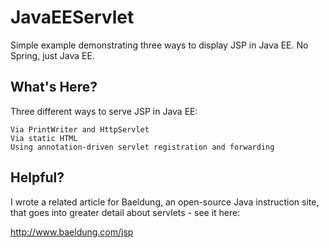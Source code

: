 # JavaEEServlet

Simple example demonstrating three ways to display JSP in Java EE.  No Spring, just Java EE.

## What's Here?

Three different ways to serve JSP in Java EE:
```
Via PrintWriter and HttpServlet
Via static HTML
Using annotation-driven servlet registration and forwarding
```

## Helpful?

I wrote a related article for Baeldung, an open-source Java instruction site, that goes into greater detail about servlets - see it here:

http://www.baeldung.com/jsp

